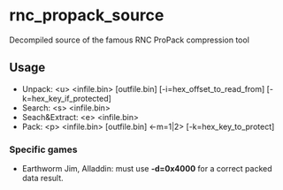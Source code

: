 # rnc_propack_source
Decompiled source of the famous RNC ProPack compression tool

## Usage
- Unpack: \<u\> \<infile.bin\> [outfile.bin] [-i=hex_offset_to_read_from] [-k=hex_key_if_protected]
- Search: \<s\> \<infile.bin\>
- Seach&Extract: \<e\> \<infile.bin\>
- Pack: \<p\> \<infile.bin\> [outfile.bin] \<-m=1|2\> [-k=hex_key_to_protect]

### Specific games
-  Earthworm Jim, Alladdin: must use **-d=0x4000** for a correct packed data result.
